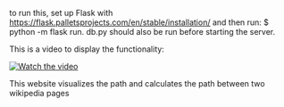 to run this, set up Flask with 
https://flask.palletsprojects.com/en/stable/installation/
and then run:
$ python -m flask run. db.py should also be run before starting the server.

This is a video to display the functionality:

[![Watch the video](https://img.youtube.com/vi/hYe7pXO5Oxw/0.jpg)](https://www.youtube.com/watch?v=hYe7pXO5Oxw)

This website visualizes the path and calculates the path between two wikipedia pages
